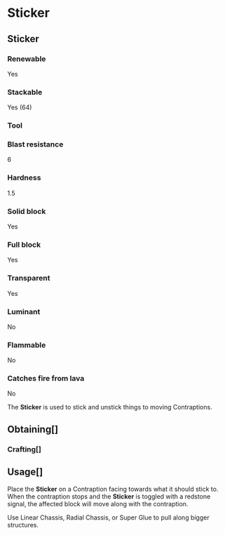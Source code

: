 # Sticker

## Sticker

### Renewable

Yes

### Stackable

Yes (64)

### Tool

### Blast resistance

6

### Hardness

1.5

### Solid block

Yes

### Full block

Yes

### Transparent

Yes

### Luminant

No

### Flammable

No

### Catches fire from lava

No

The **Sticker** is used to stick and unstick things to moving Contraptions.

## Obtaining[]

### Crafting[]

## Usage[]

Place the **Sticker** on a Contraption facing towards what it should stick to. When the contraption stops and the **Sticker** is toggled with a redstone signal, the affected block will move along with the contraption.

Use Linear Chassis, Radial Chassis, or Super Glue to pull along bigger structures.